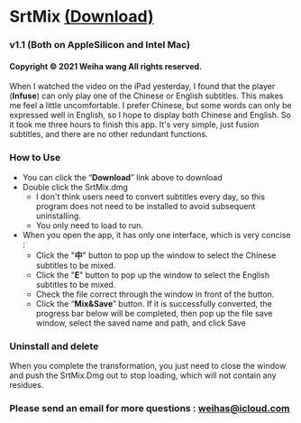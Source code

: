 # SrtMix [(Download)](https://github.com/weihas/SrtMix/releases/download/v1.1/SrtMix.dmg) 
### v1.1 (Both on AppleSilicon and Intel Mac)
#### Copyright © 2021 Weiha wang  All rights reserved.

When I watched the video on the iPad yesterday, I found that the player (**Infuse**) can only play one of the Chinese or English subtitles. This makes me feel a little uncomfortable. I prefer Chinese, but some words can only be expressed well in English, so I hope to display both Chinese and English. So it took me three hours to finish this app. It's very simple, just fusion subtitles, and there are no other redundant functions.

### How to Use

+ You can click the “**Download**” link above to download 
+ Double click the SrtMix.dmg
    - I don't think users need to convert subtitles every day, so this program does not need to be installed to avoid subsequent uninstalling.
    - You only need to load to run.
+ When you open the app, it has only one interface, which is very concise :
    - Click the "**中**" button to pop up the window to select the Chinese subtitles to be mixed.
    - Click the "**E**" button to pop up the window to select the English subtitles to be mixed.
    - Check the file correct through the window in front of the button.
    - Click the “**Mix&Save**” button. If it is successfully converted, the progress bar below will be completed, then pop up the file save window, select the saved name and path, and click Save


### Uninstall and delete
When you complete the transformation, you just need to close the window and push the SrtMix.Dmg out to stop loading, which will not contain any residues.

### Please send an email for more questions : weihas@icloud.com
